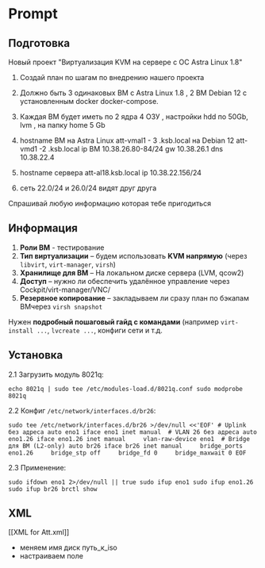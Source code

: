 # Prompt
## Подготовка
Новый проект "Виртуализация KVM на сервере с ОС Astra Linux 1.8"

1. Создай план по шагам по внедрению нашего проекта

2. Должно быть 3 одинаковых ВМ с Astra Linux 1.8 , 2 ВМ Debian 12 с установленным docker docker-compose.

3. Каждая ВМ будет иметь по 2 ядра 4 ОЗУ , настройки hdd по 50Gb, lvm , на папку home 5 Gb

4. hostname ВМ на Astra Linux att-vmal1 - 3 .ksb.local на Debian 12 att-vmd1 -2 .ksb.local
   ip ВМ 10.38.26.80-84/24 gw 10.38.26.1 dns 10.38.22.4

5.  hostname сервера att-al18.ksb.local ip 10.38.22.156/24
6. сеть 22.0/24 и 26.0/24 видят друг друга

Спрашивай любую информацию которая тебе пригодиться

## Информация

1. **Роли ВМ** - тестирование
2. **Тип виртуализации** – будем использовать **KVM напрямую** (через `libvirt`, `virt-manager`, `virsh`)
3. **Хранилище для ВМ** – На локальном диске сервера (LVM, qcow2)
4. **Доступ** – нужно ли обеспечить удалённое управление через Cockpit/virt-manager/VNC/
5. **Резервное копирование** – закладываем ли сразу план по бэкапам ВМчерез `virsh snapshot`
   
Нужен **подробный пошаговый гайд с командами** (например `virt-install ...`, `lvcreate ...`, конфиги сети и т.д.
  
## Установка


2.1 Загрузить модуль 8021q:

`echo 8021q | sudo tee /etc/modules-load.d/8021q.conf sudo modprobe 8021q`

2.2 Конфиг `/etc/network/interfaces.d/br26`:

```
sudo tee /etc/network/interfaces.d/br26 >/dev/null <<'EOF' # Uplink без адреса auto eno1 iface eno1 inet manual  # VLAN 26 без адреса auto eno1.26 iface eno1.26 inet manual     vlan-raw-device eno1  # Bridge для ВМ (L2-only) auto br26 iface br26 inet manual     bridge_ports eno1.26     bridge_stp off     bridge_fd 0     bridge_maxwait 0 EOF
```

2.3 Применение:

`sudo ifdown eno1 2>/dev/null || true sudo ifup eno1 sudo ifup eno1.26 sudo ifup br26 brctl show`

## XML

[[XML for Att.xml]]

- меняем имя диск путь_к_iso
- настраиваем поле <graphics> 
